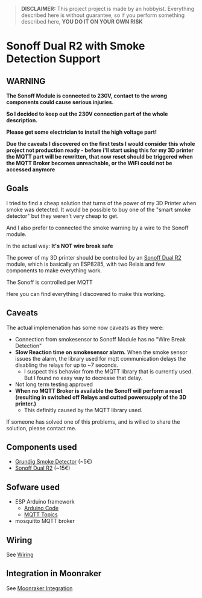 >  **DISCLAIMER:**
>   This project project is made by an hobbyist.
>   Everything described here is without guarantee, so if you perform something described here, **YOU DO IT ON YOUR OWN RISK**
>

Sonoff Dual R2 with Smoke Detection Support
===========================================

**WARNING**
-----------

**The Sonoff Module is connected to 230V, contact to the wrong components could cause serious injuries.**

**So I decided to keep out the 230V connection part of the whole description.**

**Please get some electrician to install the high voltage part!**

**Due the caveats I discovered on the first tests I would consider this whole project not production ready - before i'll start using this for my 3D printer the MQTT part will be rewritten, that now reset should be triggered when the MQTT Broker becomes unreachable, or the WiFi could not be accessed anymore**

Goals
-----
I tried to find a cheap solution that turns of the power of my 3D Printer when smoke was detected. It would be possible to buy one of the "smart smoke detector" but they weren't very cheap to get. 

And I also prefer to connected the smoke warning by a wire to the Sonoff module. 

In the actual way: **It's NOT wire break safe**

The power of my 3D printer should be controlled by an [Sonoff Dual R2](./doc/SonoffDualR2.md) module, which is basically an ESP8285, with two Relais and few components to make everything work.

The Sonoff is controlled per MQTT

Here you can find everything I discovered to make this working.

Caveats
-------
The actual implemenation has some now caveats as they were:

* Connection from smokesensor to Sonoff Module has no "Wire Break Detection"
* **Slow Reaction time on smokesensor alarm.** When the smoke sensor issues the alarm, the library used for mqtt communication delays the disabling the relays for up to ~7 seconds.
    * I suspect this behavior from the MQTT library that is currently used. But I found no easy way to decrease that delay.
* Not long term testing approved
* **When no MQTT Broker is available the Sonoff will perform a reset (resulting in switched off Relays and cutted powersupply of the 3D printer.)**
    * This definitly caused by the MQTT library used. 


If someone has solved one of this problems, and is willed to share the solution, please contact me.


Components used
---------------

* [Grundig Smoke Detector](./doc/GrundigSmokeDetector.md) (~5€)
* [Sonoff Dual R2](./doc/SonoffDualR2.md) (~15€)

Sofware used
------------

* ESP Arduino framework
    * [Arduino Code](./doc/ArduinoProgram.md)
    * [MQTT Topics](./doc/MQTT_Topics.md)
* mosquitto MQTT broker


Wiring
------
See [Wiring](./doc/Wiring.md)

Integration in Moonraker
------------------------
See [Moonraker Integration](./doc/MoonrakerIntegration.md)